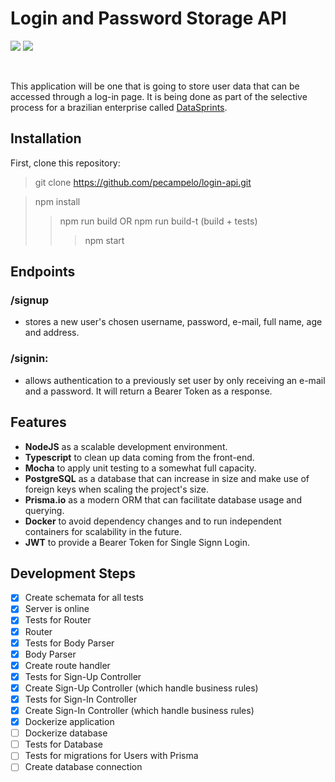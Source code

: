 # Login and Password Storage API

![](https://img.shields.io/badge/TypeScript-S?style=flat-square&logo=typescript&logoColor=white&color=3178C6)
![](https://img.shields.io/github/last-commit/pecampelo/login-api)

<br>

This application will be one that is going to store user data that can be accessed
through a log-in page. It is being done as part of the selective process for
a brazilian enterprise called [DataSprints](https://www.datasprints.com).

## Installation

First, clone this repository:

> git clone https://github.com/pecampelo/login-api.git

> npm install
> > npm run build
> > OR npm run build-t (build + tests)
> > > npm start

## Endpoints

### /signup
* stores a new user's chosen username, password, e-mail, full name, age and address.

### /signin:
* allows authentication to a previously set user by only receiving an e-mail
and a password. It will return a Bearer Token as a response.

## Features

* **NodeJS** as a scalable development environment.
* **Typescript** to clean up data coming from the front-end.
* **Mocha** to apply unit testing to a somewhat full capacity.
* **PostgreSQL** as a database that can increase in size and make use of foreign keys
when scaling the project's size.
* **Prisma.io** as a modern ORM that can facilitate database usage and querying.
* **Docker** to avoid dependency changes and to run independent containers for scalability in the future.
* **JWT** to provide a Bearer Token for Single Signn Login.

## Development Steps

* [X] Create schemata for all tests
* [X] Server is online
* [X] Tests for Router
* [X] Router
* [X] Tests for Body Parser
* [X] Body Parser
* [X] Create route handler
* [X] Tests for Sign-Up Controller
* [X] Create Sign-Up Controller (which handle business rules)
* [X] Tests for Sign-In Controller
* [X] Create Sign-In Controller (which handle business rules)
* [X] Dockerize application
* [ ] Dockerize database
* [ ] Tests for Database
* [ ] Tests for migrations for Users with Prisma
* [ ] Create database connection
